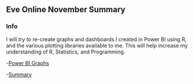 ## Eve Online November Summary

### Info

I will try to re-create graphs and dashboards I created in Power BI using R, and the various plotting libraries available to me. This will help increase my understanding of R, Statistics, and Programming.




-[Power BI Graphs](https://github.com/Nautikus/Eve-Online-November/tree/master/Power%20BI%20Pictures)

-[Summary](https://github.com/Nautikus/Eve-Online-November/blob/master/Summary.html)
